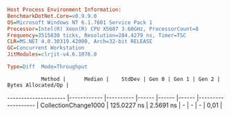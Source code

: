 ```ini

Host Process Environment Information:
BenchmarkDotNet.Core=v0.9.9.0
OS=Microsoft Windows NT 6.1.7601 Service Pack 1
Processor=Intel(R) Xeon(R) CPU X5687 3.60GHz, ProcessorCount=8
Frequency=3515830 ticks, Resolution=284.4279 ns, Timer=TSC
CLR=MS.NET 4.0.30319.42000, Arch=32-bit RELEASE
GC=Concurrent Workstation
JitModules=clrjit-v4.6.1076.0

Type=Diff  Mode=Throughput  

```
               Method |      Median |    StdDev | Gen 0 | Gen 1 | Gen 2 | Bytes Allocated/Op |
--------------------- |------------ |---------- |------ |------ |------ |------------------- |
 CollectionChange1000 | 125.0227 ns | 2.5691 ns |     - |     - |     - |               0,01 |
